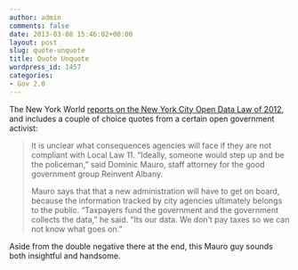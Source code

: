 ```yaml
---
author: admin
comments: false
date: 2013-03-08 15:46:02+00:00
layout: post
slug: quote-unquote
title: Quote Unquote
wordpress_id: 1457
categories:
- Gov 2.0
---
```


The New York World [reports on the New York City Open Data Law of 2012](http://www.thenewyorkworld.com/2013/03/07/data-deluge/), and includes a couple of choice quotes from a certain open government activist:

> It is unclear what consequences agencies will face if they are not compliant with Local Law 11. “Ideally, someone would step up and be the policeman,” said Dominic Mauro, staff attorney for the good government group Reinvent Albany.
>
> Mauro says that that a new administration will have to get on board, because the information tracked by city agencies ultimately belongs to the public. “Taxpayers fund the government and the government collects the data,” he said. “Its our data. We don’t pay taxes so we can not know what goes on.”

Aside from the double negative there at the end, this Mauro guy sounds both insightful and handsome.
